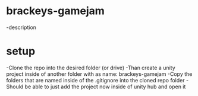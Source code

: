 # brackeys-gamejam
-description
# setup 
-Clone the repo into the desired folder (or drive)
-Than create a unity project inside of another folder with as name: brackeys-gamejam
-Copy the folders that are named inside of the .gitignore into the cloned repo folder
-Should be able to just add the project now inside of unity hub and open it
